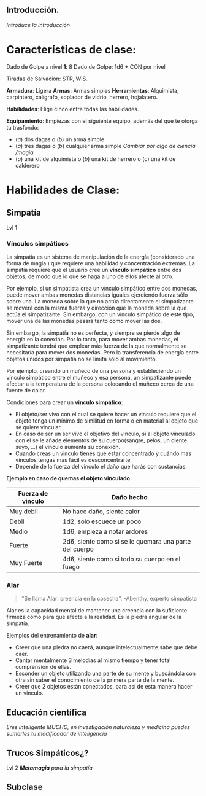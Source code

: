 ## Introducción.
*Introduce la introducción*

# Características de clase:

Dado de Golpe a nivel **1**: 8
Dado de Golpe: 1d6 + CON por nivel 

Tiradas de Salvación: STR, WIS.

**Armadura**: Ligera
**Armas**: Armas simples
**Herramientas**: Alquimista, carpintero, calígrafo, soplador de vidrio, herrero, hojalatero.

**Habilidades**: Elige cinco entre todas las habilidades.

**Equipamiento**:
Empiezas con el siguiente equipo, además del que te otorga tu trasfondo:

- (*a*) dos dagas o (*b*) un arma simple  
- (*a*) tres dagas o (*b*) cualquier arma simple *Cambiar por algo de ciencia /magia*
- (*a*) una kit de alquimista o (*b*) una kit de herrero o (*c*) una kit de calderero

# Habilidades de Clase:
## Simpatía
Lvl 1
### Vínculos simpáticos
La simpatía es un sistema de manipulación de la energía (considerado una forma de magia )  que requiere una habilidad y concentración extremas. La simpatía requiere que el usuario cree un **vínculo simpático** entre dos objetos, de modo que lo que se haga a uno de ellos afecte al otro. 

Por ejemplo, si un simpatista crea un vínculo simpático entre dos monedas, puede mover ambas monedas distancias iguales ejerciendo fuerza sólo sobre una. La moneda sobre la que no actúa directamente el simpatizante se moverá con la misma fuerza y dirección que la moneda sobre la que actúa el simpatizante. Sin embargo, con un vínculo simpático de este tipo, mover una de las monedas pesará tanto como mover las dos. 

Sin embargo, la simpatía no es perfecta, y siempre se pierde algo de energía en la conexión. Por lo tanto, para mover ambas monedas, el simpatizante tendrá que emplear más fuerza de la que normalmente se necesitaría para mover dos monedas. Pero la transferencia de energía entre objetos unidos por simpatía no se limita sólo al movimiento. 

Por ejemplo, creando un muñeco de una persona y estableciendo un vínculo simpático entre el muñeco y esa persona, un simpatizante puede afectar a la temperatura de la persona colocando el muñeco cerca de una fuente de calor.

Condiciones para crear un **vinculo simpático**: 
- El objeto/ser vivo con el cual se quiere hacer un vinculo requiere que el objeto tenga un mínimo de similitud en forma o en material al objeto que se quiere vincular.
- En caso de ser un ser vivo el objetivo del vinculo, si al objeto vinculado con el se le añade elementos de su cuerpo(sangre, pelos, un diente suyo, ...)  el vinculo aumenta su conexión.
- Cuando creas un vinculo tienes que estar concentrado y cuándo mas vínculos tengas mas fácil es desconcentrarte
- Depende de la fuerza del vinculo el daño que harás con sustancias.

**Ejemplo en caso de quemas el objeto vinculado**

| Fuerza de vinculo | Daño hecho                                             |
| ----------------- | ------------------------------------------------------ |
| Muy debil         | No hace daño, siente calor                             |
| Debil             | 1d2, solo escuece un poco                              |
| Medio             | 1d6, empieza a notar ardores                           |
| Fuerte            | 2d6, siente como si se le quemara una parte del cuerpo |
| Muy Fuerte        | 4d6, siente como si todo su cuerpo en el fuego         |




### Alar
> "Se llama Alar: creencia en la cosecha".
-Abenthy, experto simpatista

Alar es la capacidad mental de mantener una creencia con la suficiente firmeza como para que afecte a la realidad. Es la piedra angular de la simpatía.

Ejemplos del entrenamiento de **alar**: 
- Creer que una piedra no caerá, aunque intelectualmente sabe que debe caer.
- Cantar mentalmente 3 melodías al mismo tiempo y tener total comprensión de ellas.
- Esconder un objeto utilizando una parte de su mente y buscándola con otra sin saber el conocimiento de la primera parte de la mente.
- Creer que 2 objetos están conectados, para así de esta manera hacer un vinculo.

##  Educación científica
*Eres inteligente MUCHO, en investigación naturaleza y medicina puedes sumarles tu modificador de inteligencia*

## Trucos Simpáticos¿?
Lvl 2
***Metamagia** para la simpatía*


## Subclase
